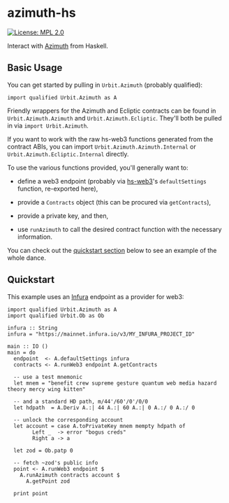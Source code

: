 # azimuth-hs

[![License: MPL 2.0](https://img.shields.io/badge/License-MPL%202.0-brightgreen.svg)](https://opensource.org/licenses/MPL-2.0)

Interact with [Azimuth](https://github.com/urbit/azimuth-solidity) from
Haskell.

## Basic Usage

You can get started by pulling in `Urbit.Azimuth` (probably qualified):

```
import qualified Urbit.Azimuth as A
```

Friendly wrappers for the Azimuth and Ecliptic contracts can be found in
`Urbit.Azimuth.Azimuth` and `Urbit.Azimuth.Ecliptic`.  They'll both be pulled
in via `import Urbit.Azimuth`.

If you want to work with the raw hs-web3 functions generated from the contract
ABIs, you can import `Urbit.Azimuth.Azimuth.Internal` or
`Urbit.Azimuth.Ecliptic.Internal` directly.

To use the various functions provided, you'll generally want to:

* define a web3 endpoint (probably via
  [hs-web3](https://github.com/airalab/hs-web3)'s `defaultSettings` function,
  re-exported here),

* provide a `Contracts` object (this can be procured via `getContracts`),

* provide a private key, and then,

* use `runAzimuth` to call the desired contract function with the necessary
  information.

You can check out the [quickstart section](#quickstart) below to see an example
of the whole dance.

## Quickstart

This example uses an [Infura](https://infura.io/) endpoint as a provider for
web3:

```
import qualified Urbit.Azimuth as A
import qualified Urbit.Ob as Ob

infura :: String
infura = "https://mainnet.infura.io/v3/MY_INFURA_PROJECT_ID"

main :: IO ()
main = do
  endpoint  <- A.defaultSettings infura
  contracts <- A.runWeb3 endpoint A.getContracts

  -- use a test mnemonic
  let mnem = "benefit crew supreme gesture quantum web media hazard theory mercy wing kitten"

  -- and a standard HD path, m/44'/60'/0'/0/0
  let hdpath  = A.Deriv A.:| 44 A.:| 60 A.:| 0 A.:/ 0 A.:/ 0

  -- unlock the corresponding account
  let account = case A.toPrivateKey mnem mempty hdpath of
        Left _  -> error "bogus creds"
        Right a -> a

  let zod = Ob.patp 0

  -- fetch ~zod's public info
  point <- A.runWeb3 endpoint $
    A.runAzimuth contracts account $
      A.getPoint zod

  print point
```

